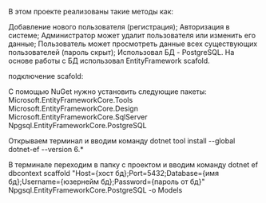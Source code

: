 В этом проекте реализованы такие методы как:

Добавление нового пользователя (регистрация);
Авторизация в системе;
Администратор может удалит пользователя или изменить его данные;
Пользователь может просмотреть данные всех существующих пользователей (пароль скрыт);
Использовал БД - PostgreSQL. На основе работы с БД использовал EntityFramework scafold.

подключение scafold:

С помощью NuGet нужно установить следующие пакеты: Microsoft.EntityFrameworkCore.Tools Microsoft.EntityFrameworkCore.Design Microsoft.EntityFrameworkCore.SqlServer Npgsql.EntityFrameworkCore.PostgreSQL

Открываем терминал и вводим команду dotnet tool install --global dotnet-ef --version 6.*

В терминале переходим в папку с проектом и вводим команду dotnet ef dbcontext scaffold "Host={хост бд};Port=5432;Database={имя бд};Username={юзернейм бд};Password={пароль от бд}" Npgsql.EntityFrameworkCore.PostgreSQL -o Models
